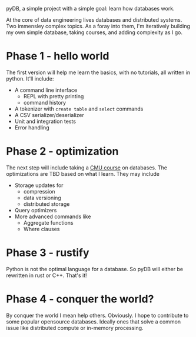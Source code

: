 pyDB, a simple project with a simple goal: learn how databases work.

At the core of data engineering lives databases and distributed systems. Two immensley
complex topics. As a foray into them, I'm iteratively building my own simple database,
taking courses, and adding complexity as I go. 

# Phase 1 - hello world

The first version will help me learn the basics, with no tutorials, all written 
in python. It'll include:
- A command line interface
    - REPL with pretty printing
    - command history
- A tokenizer with `create table` and `select` commands
- A CSV serializer/deserializer
- Unit and integration tests
- Error handling

# Phase 2 - optimization

The next step will include taking a [CMU course](https://www.youtube.com/watch?v=vdPALZ-GCfI&list=PLSE8ODhjZXjbj8BMuIrRcacnQh20hmY9g&ab_channel=CMUDatabaseGroup) 
on databases. The optimizations are TBD based on what I learn. They may include
- Storage updates for
    - compression
    - data versioning
    - distributed storage 
- Query optimizers
- More advanced commands like
    - Aggregate functions
    - Where clauses

# Phase 3 - rustify

Python is not the optimal language for a database. So pyDB will either be rewritten
in rust or C++. That's it!

# Phase 4 - conquer the world?

By conquer the world I mean help others. Obviously. I hope to contribute to some
popular opensource databases. Ideally ones that solve a common issue like 
distributed compute or in-memory processing.
